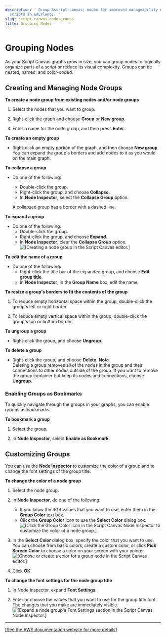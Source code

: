 ```yaml
---
description: ' Group &script-canvas; nodes for improved manageability of your visual
  scripts in &ALYlong;. '
slug: script-canvas-node-groups
title: Grouping Nodes
---
```

# Grouping Nodes<a name="script-canvas-node-groups"></a>

As your Script Canvas graphs grow in size, you can group nodes to logically organize parts of a script or reduce its visual complexity\. Groups can be nested, named, and color\-coded\.

## Creating and Managing Node Groups<a name="script-canvas-node-groups-creating-and-managing"></a>

**To create a node group from existing nodes and/or node groups**

1. Select the nodes that you want to group\.

1. Right\-click the graph and choose **Group** or **New group**\.

1. Enter a name for the node group, and then press **Enter**\.

**To create an empty group**
+ Right\-click an empty portion of the graph, and then choose **New group**\. You can expand the group's borders and add nodes to it as you would on the main graph\.

**To collapse a group**
+ Do one of the following:
  + Double\-click the group\.
  + Right\-click the group, and choose **Collapse**\.
  + In **Node Inspector**, select the **Collapse Group** option\.

  A collapsed group has a border with a dashed line\.

**To expand a group**
+ Do one of the following:
  + Double\-click the group\.
  + Right\-click the group, and choose **Expand**\.
  + In **Node Inspector**, clear the **Collapse Group** option\.  
![\[Creating a node group in the Script Canvas editor.\]](/images/userguide/shared-script-canvas-node-groups-1.gif)

**To edit the name of a group**
+ Do one of the following:
  + Right\-click the title bar of the expanded group, and choose **Edit group title**\.
  + In **Node Inspector**, in the **Group Name** box, edit the name\.

**To resize a group's borders to fit the contents of the group**

1. To reduce empty horizontal space within the group, double\-click the group's left or right border\.

1. To reduce empty vertical space within the group, double\-click the group's top or bottom border\.

**To ungroup a group**
+ Right\-click the group, and choose **Ungroup**\.

**To delete a group**
+ Right\-click the group, and choose **Delete**\.
**Note**  
Deleting a group removes all of the nodes in the group and their connections to other nodes outside of the group\. If you want to remove the group container but keep its nodes and connections, choose **Ungroup**\.

### Enabling Groups as Bookmarks<a name="script-canvas-node-groups-bookmarks"></a>

To quickly navigate through the groups in your graphs, you can enable groups as bookmarks\.

**To bookmark a group**

1. Select the group\.

1. In **Node Inspector**, select **Enable as Bookmark**\.

## Customizing Groups<a name="script-canvas-node-groups-customizing"></a>

You can use the **Node Inspector** to customize the color of a group and to change the font settings of the group title\.

**To change the color of a node group**

1. Select the node group\.

1. In **Node Inspector**, do one of the following:
   + If you know the RGB values that you want to use, enter them in the **Group Color** text box\.
   + Click the **Group Color** icon to use the **Select Color** dialog box\.  
![\[Click the Group Color icon in the Script Canvas Node Inspector to customize the color of a node group.\]](/images/userguide/scripting/script-canvas/script-canvas-node-groups-2.png)

1. In the **Select Color** dialog box, specify the color that you want to use\. You can choose from basic colors, create a custom color, or click **Pick Screen Color** to choose a color on your screen with your pointer\.  
![\[Choose or create a color for a group node in the Script Canvas editor.\]](/images/userguide/scripting/script-canvas/script-canvas-node-groups-3.png)

1. Click **OK**\.

**To change the font settings for the node group title**

1. In Node Inspector, expand **Font Settings**\.

1. Enter or choose the values that you want to use for the group title font\. The changes that you make are immediately visible\.  
![\[Expand a node group's Font Settings section in the Script Canvas Node Inspector.\]](/images/userguide/scripting/script-canvas/script-canvas-node-groups-4.png)  
****    
[\[See the AWS documentation website for more details\]](http://docs.aws.amazon.com/lumberyard/latest/userguide/script-canvas-node-groups.html)